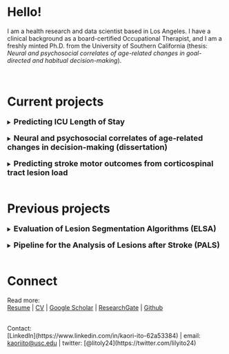 # Hello! 

I am a health research and data scientist based in Los Angeles. I have a clinical background as a board-certified Occupational Therapist, and I am a freshly minted Ph.D. from the University of Southern California (thesis: _Neural and psychosocial correlates of age-related changes in goal-directed and habitual decision-making_). 

<br />

# Current projects

<details>  
  <summary><span style="font-size:18px"><b>Predicting ICU Length of Stay </b></span></summary>

<a href="https://github.com/kaoriito/icu_los">Github</a>
<br />
<br />
   I used the Medical Information Mart for Intensive Care III (MIMIC-III) database to predict ICU length of stay, and engineered physician notes (using Bag of Words natural language processing), previous hospital admissions, ICD codes, and demographic data as features in an XGBoost model. 

<br />

   Baseline MSE was improved from 40.44 to 12.13 (test MSE), and baseline MAE was improved from 3.46 to 1.24 (test MAE).

  
</details>


<br />

<details>
  <summary><span style="font-size:18px"><b> Neural and psychosocial correlates of age-related changes in decision-making (dissertation) </b></span></summary>
  
<br />

More details coming soon!
</details>

<br /> 

<details>
  <summary><span style="font-size:18px"><b> Predicting stroke motor outcomes from corticospinal tract lesion load </b></span></summary>
  
<br />

More details coming soon!
</details>

<br />

# Previous projects

<details>
  <summary><span style="font-size:18px"><b> Evaluation of Lesion Segmentation Algorithms (ELSA) </b></span></summary>
 
<br />
<a href="https://github.com/npnl/elsa">Github</a> | <a href="https://onlinelibrary.wiley.com/doi/full/10.1002/hbm.24729">Publication</a>

</details>

<br />
<details>
  <summary><span style="font-size:18px"><b> Pipeline for the Analysis of Lesions after Stroke (PALS) </b></span></summary>
  
<br />
<a href="https://github.com/npnl/PALS">Github</a> | <a href="https://www.frontiersin.org/articles/10.3389/fninf.2018.00063/full">Publication</a>


</details>

<br />


# Connect

Read more:
<br />
[Resume](https://drive.google.com/file/d/1prDMquOUR1qLoZzZsx6sZcXRKyQDNon0/view?usp=sharing) |
[CV](https://drive.google.com/file/d/1RQR6CArQuqhCvt_h08Oqs9FrHNCBSvAI/view?usp=sharing) | 
[Google Scholar](https://scholar.google.com/citations?user=31RsuNEAAAAJ&hl=en) |
[ResearchGate](https://www.researchgate.net/profile/Kaori-Ito) |
[Github](https://github.com/kaoriito)

<br />
Contact:
<br />
[LinkedIn](https://www.linkedin.com/in/kaori-ito-62a53384) |
email: <a href="mailto:kaoriito@usc.edu">kaoriito@usc.edu</a> |
twitter: [@litoly24](https://twitter.com/lilyito24)

